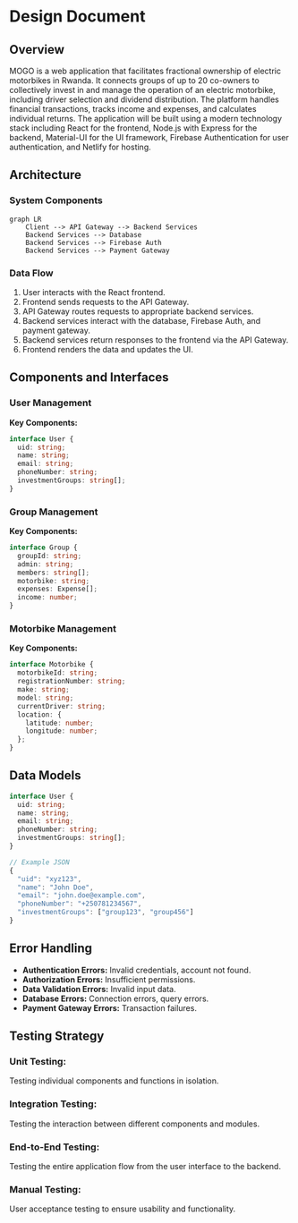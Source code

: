 # Design Document

## Overview
MOGO is a web application that facilitates fractional ownership of electric motorbikes in Rwanda. It connects groups of up to 20 co-owners to collectively invest in and manage the operation of an electric motorbike, including driver selection and dividend distribution. The platform handles financial transactions, tracks income and expenses, and calculates individual returns.  The application will be built using a modern technology stack including React for the frontend, Node.js with Express for the backend, Material-UI for the UI framework, Firebase Authentication for user authentication, and Netlify for hosting.

## Architecture

### System Components
```mermaid
graph LR
    Client --> API Gateway --> Backend Services
    Backend Services --> Database
    Backend Services --> Firebase Auth
    Backend Services --> Payment Gateway
```

### Data Flow
1. User interacts with the React frontend.
2. Frontend sends requests to the API Gateway.
3. API Gateway routes requests to appropriate backend services.
4. Backend services interact with the database, Firebase Auth, and payment gateway.
5. Backend services return responses to the frontend via the API Gateway.
6. Frontend renders the data and updates the UI.

## Components and Interfaces

### User Management
**Key Components:**
```typescript
interface User {
  uid: string;
  name: string;
  email: string;
  phoneNumber: string;
  investmentGroups: string[];
}
```

### Group Management
**Key Components:**
```typescript
interface Group {
  groupId: string;
  admin: string;
  members: string[];
  motorbike: string;
  expenses: Expense[];
  income: number;
}
```

### Motorbike Management
**Key Components:**
```typescript
interface Motorbike {
  motorbikeId: string;
  registrationNumber: string;
  make: string;
  model: string;
  currentDriver: string;
  location: {
    latitude: number;
    longitude: number;
  };
}
```

## Data Models

```typescript
interface User {
  uid: string;
  name: string;
  email: string;
  phoneNumber: string;
  investmentGroups: string[];
}

// Example JSON
{
  "uid": "xyz123",
  "name": "John Doe",
  "email": "john.doe@example.com",
  "phoneNumber": "+250781234567",
  "investmentGroups": ["group123", "group456"]
}
```

## Error Handling

- **Authentication Errors:** Invalid credentials, account not found.
- **Authorization Errors:** Insufficient permissions.
- **Data Validation Errors:** Invalid input data.
- **Database Errors:** Connection errors, query errors.
- **Payment Gateway Errors:** Transaction failures.

## Testing Strategy

### Unit Testing:
Testing individual components and functions in isolation.

### Integration Testing:
Testing the interaction between different components and modules.

### End-to-End Testing:
Testing the entire application flow from the user interface to the backend.

### Manual Testing:
User acceptance testing to ensure usability and functionality.
